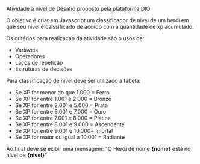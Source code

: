 Atividade a nivel de Desafio proposto pela plataforma DIO

O objetivo é criar em Javascript um classificador de nivel de um herói em que seu nivel é calssificado de acordo com a quantidade de xp acumulado.

Os critérios para realizaçao da atividade são o usos de:
- Variáveis
- Operadores
- Laços de repetição
- Estruturas de decisões

Para classificação de nivel deve ser utilizado a tabela:
- Se XP for menor do que 1.000 = Ferro
- Se XP for entre 1.001 e 2.000 = Bronze
- Se XP for entre 2.001 e 5.000 = Prata
- Se XP for entre 6.001 e 7.000 = Ouro
- Se XP for entre 7.001 e 8.000 = Platina
- Se XP for entre 8.001 e 9.000 = Ascendente
- Se XP for entre 9.001 e 10.000= Imortal
- Se XP for maior ou igual a 10.001 = Radiante

Ao final deve se exibir uma mensagem:
"O Herói de nome **{nome}** está no nível de **{nivel}**"